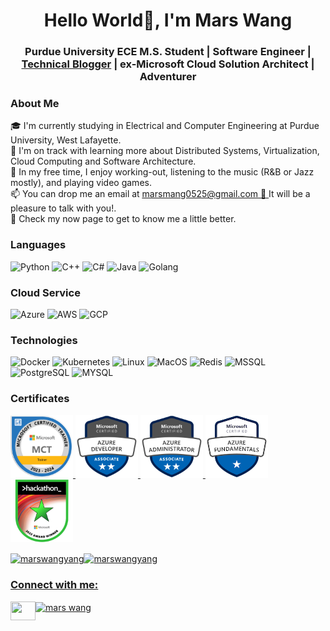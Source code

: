 <h1 align="center">Hello World👋, I'm Mars Wang</h1>
<h3 align="center">Purdue University ECE M.S. Student | Software Engineer | <a href="https://medium.com/@mars-wangyang">Technical Blogger</a> | ex-Microsoft Cloud Solution Architect | Adventurer</h3>

### About Me
<p> 
🎓  I'm currently studying in Electrical and Computer Engineering at Purdue University, West Lafayette. </br>
🌱  I'm on track with learning more about Distributed Systems, Virtualization, Cloud Computing and Software Architecture. </br>
🤔 In my free time, I enjoy working-out, listening to the music (R&B or Jazz mostly), and playing video games. </br>
📫 You can drop me an email at <a href="marsmang0525@gmail.com"><u>marsmang0525@gmail.com</u> 📨 </a> It will be a pleasure to talk with you!. </br>
📄  Check my now page to get to know me a little better. </br>

</p>

### Languages
![Python](https://img.shields.io/badge/-Python-000?style=for-the-badge&logo=Python)
![C++](https://img.shields.io/badge/-C++-000?style=for-the-badge&logo=c%2b%2b&logoColor=00599C)
![C#](https://img.shields.io/badge/-CSharp-000?style=for-the-badge&logo=CSharp&logoColor=007396)
![Java](https://img.shields.io/badge/Java-000?style=for-the-badge&logo=openjdk&logoColor=red)
![Golang](https://img.shields.io/badge/Golang-000?style=for-the-badge&logo=go&logoColor=007396)


### Cloud Service
![Azure](https://img.shields.io/badge/-Azure-000?style=for-the-badge&logo=Azure)
![AWS](https://img.shields.io/badge/-AWS-000?style=for-the-badge&logo=Amazon-AWS)
![GCP](https://img.shields.io/badge/-GCP-000?style=for-the-badge&logo=Google-GCP)

### Technologies

![Docker](https://img.shields.io/badge/-Docker-000?style=for-the-badge&logo=Docker)
![Kubernetes](https://img.shields.io/badge/-Kubernetes-000?style=for-the-badge&logo=Kubernetes)
![Linux](https://img.shields.io/badge/-Linux-000?style=for-the-badge&logo=Linux)
![MacOS](https://img.shields.io/badge/-MacOS-000?style=for-the-badge&logo=MacOS)
![Redis](https://img.shields.io/badge/-Redis-000?style=for-the-badge&logo=Redis)
![MSSQL](https://img.shields.io/badge/postgresql-000?style=for-the-badge&logo=postgresql&logoColor=007396) 
![PostgreSQL](https://img.shields.io/badge/Microsoft%20SQL-000?style=for-the-badge&logo=microsoftsqlserver&logoColor=007396) 
![MYSQL](https://img.shields.io/badge/mysql-000?style=for-the-badge&logo=mysql&logoColor=007396) 

### Certificates

<p align="left">
    <a href="https://learn.microsoft.com/api/credentials/share/en-us/MarsD-2305/D3BDEF124037DCD1?sharingId=EC3477E1926F0194" target="blank"><img length=100 width=100 src="./Certificates/MCT_2023.png" /> 
    <a href="https://www.credly.com/badges/cc24f8eb-c8d6-4115-954f-16700b6082e1/public_url" target="blank"><img length=100 width=100 src="./Certificates/microsoft-certified-azure-developer-associate.1.png" /> 
    <a href="https://learn.microsoft.com/api/credentials/share/zh-tw/MarsD-2305/D3BDEF124037DCD1?sharingId=EC3477E1926F0194" target="blank"><img length=100 width=100 src="./Certificates/az104-badge.png" /> 
    <a href="https://www.credly.com/badges/e55aca56-ab49-4e5e-884c-989f4d847397/public_url" target="blank"><img length=100 width=100 src="./Certificates/microsoft-certified-azure-fundamentals.png" /> 
    <a href="https://www.credly.com/badges/9b461b6f-2342-4dcb-af69-f3df32b59925/public_url" target="blank"><img length=100 width=100 src="./Certificates/microsoft-global-hackathon-2022-award-winner.png" /> 
</p>


<img align="center" src="https://github-readme-stats.vercel.app/api?username=marswangyang&show_icons=true&locale=en" alt="marswangyang" /><img align="center" src="https://github-readme-streak-stats.herokuapp.com/?user=marswangyang&" alt="marswangyang" /></p>

<h3 align="left">Connect with me:</h3>
<p align="left">
<a href="https://linkedin.com/in/mars wang" target="blank"><img align="center" src="https://raw.githubusercontent.com/rahuldkjain/github-profile-readme-generator/master/src/images/icons/Social/linked-in-alt.svg" alt="mars wang" height="30" width="40" /></a>
<a href="https://medium.com/@mars-wangyang">
  <img align="left" height="30" width="40"  src="https://cdn.simpleicons.org/medium/777777" />
</a>
</p>
